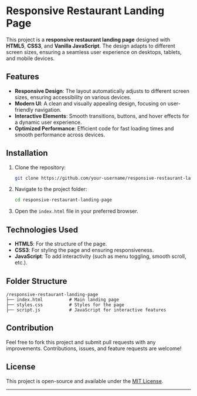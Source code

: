 # Responsive Restaurant Landing Page

This project is a **responsive restaurant landing page** designed with **HTML5**, **CSS3**, and **Vanilla JavaScript**. The design adapts to different screen sizes, ensuring a seamless user experience on desktops, tablets, and mobile devices.

## Features

* **Responsive Design**: The layout automatically adjusts to different screen sizes, ensuring accessibility on various devices.
* **Modern UI**: A clean and visually appealing design, focusing on user-friendly navigation.
* **Interactive Elements**: Smooth transitions, buttons, and hover effects for a dynamic user experience.
* **Optimized Performance**: Efficient code for fast loading times and smooth performance across devices.

## Installation

1. Clone the repository:

   ```bash
   git clone https://github.com/your-username/responsive-restaurant-landing-page.git
   ```

2. Navigate to the project folder:

   ```bash
   cd responsive-restaurant-landing-page
   ```

3. Open the `index.html` file in your preferred browser.

## Technologies Used

* **HTML5**: For the structure of the page.
* **CSS3**: For styling the page and ensuring responsiveness.
* **JavaScript**: To add interactivity (such as menu toggling, smooth scroll, etc.).

## Folder Structure

```
/responsive-restaurant-landing-page
├── index.html          # Main landing page
├── styles.css          # Styles for the page
├── script.js           # JavaScript for interactive features
```

## Contribution

Feel free to fork this project and submit pull requests with any improvements. Contributions, issues, and feature requests are welcome!

## License

This project is open-source and available under the [MIT License](LICENSE).

---
